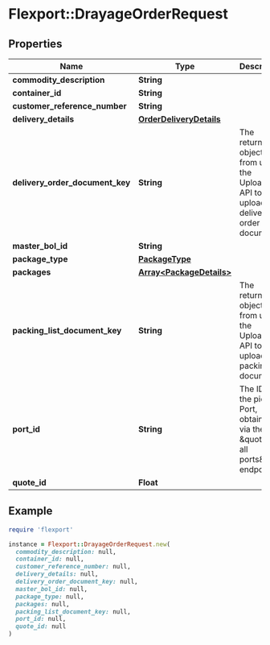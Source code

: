 # Flexport::DrayageOrderRequest

## Properties

| Name | Type | Description | Notes |
| ---- | ---- | ----------- | ----- |
| **commodity_description** | **String** |  | [optional] |
| **container_id** | **String** |  |  |
| **customer_reference_number** | **String** |  | [optional] |
| **delivery_details** | [**OrderDeliveryDetails**](OrderDeliveryDetails.md) |  |  |
| **delivery_order_document_key** | **String** | The returned S3 object key from using the Uploads API to upload the delivery order document. |  |
| **master_bol_id** | **String** |  |  |
| **package_type** | [**PackageType**](PackageType.md) |  | [optional] |
| **packages** | [**Array&lt;PackageDetails&gt;**](PackageDetails.md) |  | [optional] |
| **packing_list_document_key** | **String** | The returned S3 object key from using the Uploads API to upload the packing list document. |  |
| **port_id** | **String** | The ID of the pickup Port, obtainable via the \&quot;Get all ports\&quot; endpoint. |  |
| **quote_id** | **Float** |  |  |

## Example

```ruby
require 'flexport'

instance = Flexport::DrayageOrderRequest.new(
  commodity_description: null,
  container_id: null,
  customer_reference_number: null,
  delivery_details: null,
  delivery_order_document_key: null,
  master_bol_id: null,
  package_type: null,
  packages: null,
  packing_list_document_key: null,
  port_id: null,
  quote_id: null
)
```

